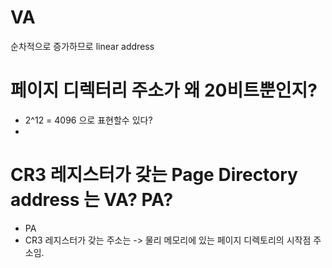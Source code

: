 # VA
순차적으로 증가하므로 linear address  

# 페이지 디렉터리 주소가 왜 20비트뿐인지?
- 2^12 = 4096 으로 표현할수 있다?
- 

# CR3 레지스터가 갖는 Page Directory address 는 VA? PA?
- PA
- CR3 레지스터가 갖는 주소는 -> 물리 메모리에 있는 페이지 디렉토리의 시작점 주소임.